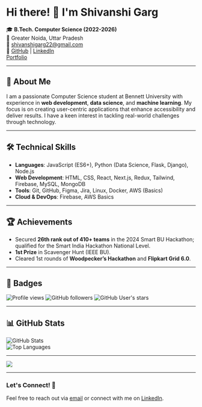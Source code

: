 # Hi there! 👋 I'm Shivanshi Garg  

🎓 **B.Tech. Computer Science (2022-2026)**  
📍 Greater Noida, Uttar Pradesh  
📧 [shivanshigarg22@gmail.com](mailto:shivanshigarg22@gmail.com)  
🔗 [GitHub](https://github.com/shivanshi-22) | [LinkedIn](https://www.linkedin.com/in/shivanshi-garg-27b065206/)  
[Portfolio](https://portfolio-cyjx.vercel.app/)

---

## 🚀 About Me
I am a passionate Computer Science student at Bennett University with experience in **web development**, **data science**, and **machine learning**. My focus is on creating user-centric applications that enhance accessibility and deliver results. I have a keen interest in tackling real-world challenges through technology.

---

## 🛠️ Technical Skills
- **Languages**: JavaScript (ES6+), Python (Data Science, Flask, Django), Node.js  
- **Web Development**: HTML, CSS, React, Next.js, Redux, Tailwind, Firebase, MySQL, MongoDB  
- **Tools**: Git, GitHub, Figma, Jira, Linux, Docker, AWS (Basics)  
- **Cloud & DevOps**: Firebase, AWS Basics  

---

## 🏆 Achievements
- Secured **26th rank out of 410+ teams** in the 2024 Smart BU Hackathon; qualified for the Smart India Hackathon National Level.  
- **1st Prize** in Scavenger Hunt (IEEE BU).  
- Cleared 1st rounds of **Woodpecker’s Hackathon** and **Flipkart Grid 6.0**.

---

## 📛 Badges  

![Profile views](https://komarev.com/ghpvc/?username=shivanshi-22&color=blueviolet)
![GitHub followers](https://img.shields.io/github/followers/shivanshi-22?label=Follow&style=social)
![GitHub User's stars](https://img.shields.io/github/stars/shivanshi-22?affiliations=OWNER%2CCOLLABORATOR&style=social)

---

## 📊 GitHub Stats  

![GitHub Stats](https://github-readme-stats.vercel.app/api?username=shivanshi-22&show_icons=true&theme=radical)  
![Top Languages](https://github-readme-stats.vercel.app/api/top-langs/?username=shivanshi-22&layout=compact&theme=radical)  

---

<a href="https://github.com/shivanshi-22">
  <img src="https://github-profile-summary-cards.vercel.app/api/cards/profile-details?username=shivanshi-22&theme=radical" />
</a>

---


### Let's Connect! 🤝  
Feel free to reach out via [email](mailto:shivanshigarg22@gmail.com) or connect with me on [LinkedIn](https://www.linkedin.com/in/shivanshi-garg-27b065206/).  
